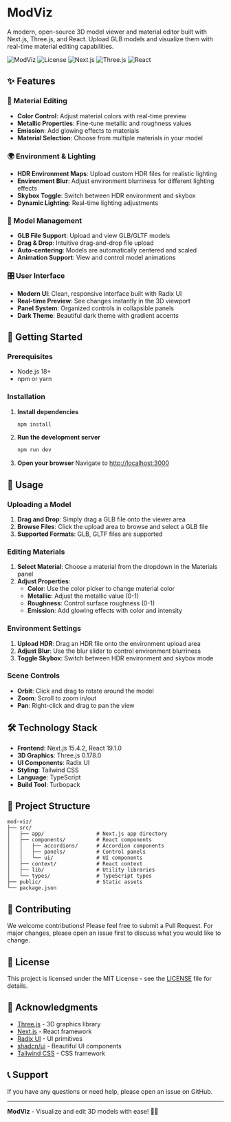 # ModViz

A modern, open-source 3D model viewer and material editor built with Next.js, Three.js, and React. Upload GLB models and visualize them with real-time material editing capabilities.

![ModViz](https://img.shields.io/badge/ModViz-3D%20Viewer-blue)
![License](https://img.shields.io/badge/License-MIT-green)
![Next.js](https://img.shields.io/badge/Next.js-15.4.2-black)
![Three.js](https://img.shields.io/badge/Three.js-0.178.0-orange)
![React](https://img.shields.io/badge/React-19.1.0-blue)

## ✨ Features

### 🎨 Material Editing

- **Color Control**: Adjust material colors with real-time preview
- **Metallic Properties**: Fine-tune metallic and roughness values
- **Emission**: Add glowing effects to materials
- **Material Selection**: Choose from multiple materials in your model

### 🌍 Environment & Lighting

- **HDR Environment Maps**: Upload custom HDR files for realistic lighting
- **Environment Blur**: Adjust environment blurriness for different lighting effects
- **Skybox Toggle**: Switch between HDR environment and skybox
- **Dynamic Lighting**: Real-time lighting adjustments

### 📁 Model Management

- **GLB File Support**: Upload and view GLB/GLTF models
- **Drag & Drop**: Intuitive drag-and-drop file upload
- **Auto-centering**: Models are automatically centered and scaled
- **Animation Support**: View and control model animations

### 🎛️ User Interface

- **Modern UI**: Clean, responsive interface built with Radix UI
- **Real-time Preview**: See changes instantly in the 3D viewport
- **Panel System**: Organized controls in collapsible panels
- **Dark Theme**: Beautiful dark theme with gradient accents

## 🚀 Getting Started

### Prerequisites

- Node.js 18+
- npm or yarn

### Installation

1. **Install dependencies**

   ```bash
   npm install
   ```

2. **Run the development server**

   ```bash
   npm run dev
   ```

3. **Open your browser**
   Navigate to [http://localhost:3000](http://localhost:3000)

## 📖 Usage

### Uploading a Model

1. **Drag and Drop**: Simply drag a GLB file onto the viewer area
2. **Browse Files**: Click the upload area to browse and select a GLB file
3. **Supported Formats**: GLB, GLTF files are supported

### Editing Materials

1. **Select Material**: Choose a material from the dropdown in the Materials panel
2. **Adjust Properties**:
   - **Color**: Use the color picker to change material color
   - **Metallic**: Adjust the metallic value (0-1)
   - **Roughness**: Control surface roughness (0-1)
   - **Emission**: Add glowing effects with color and intensity

### Environment Settings

1. **Upload HDR**: Drag an HDR file onto the environment upload area
2. **Adjust Blur**: Use the blur slider to control environment blurriness
3. **Toggle Skybox**: Switch between HDR environment and skybox mode

### Scene Controls

- **Orbit**: Click and drag to rotate around the model
- **Zoom**: Scroll to zoom in/out
- **Pan**: Right-click and drag to pan the view

## 🛠️ Technology Stack

- **Frontend**: Next.js 15.4.2, React 19.1.0
- **3D Graphics**: Three.js 0.178.0
- **UI Components**: Radix UI
- **Styling**: Tailwind CSS
- **Language**: TypeScript
- **Build Tool**: Turbopack

## 📁 Project Structure

```
mod-viz/
├── src/
│   ├── app/                 # Next.js app directory
│   ├── components/          # React components
│   │   ├── accordions/      # Accordion components
│   │   ├── panels/          # Control panels
│   │   └── ui/              # UI components
│   ├── context/             # React context
│   ├── lib/                 # Utility libraries
│   └── types/               # TypeScript types
├── public/                  # Static assets
└── package.json
```

## 🤝 Contributing

We welcome contributions! Please feel free to submit a Pull Request. For major changes, please open an issue first to discuss what you would like to change.

## 📝 License

This project is licensed under the MIT License - see the [LICENSE](LICENSE) file for details.

## 🙏 Acknowledgments

- [Three.js](https://threejs.org/) - 3D graphics library
- [Next.js](https://nextjs.org/) - React framework
- [Radix UI](https://www.radix-ui.com/) - UI primitives
- [shadcn/ui](https://ui.shadcn.com/) - Beautiful UI components
- [Tailwind CSS](https://tailwindcss.com/) - CSS framework

## 📞 Support

If you have any questions or need help, please open an issue on GitHub.

---

**ModViz** - Visualize and edit 3D models with ease! 🎨✨
